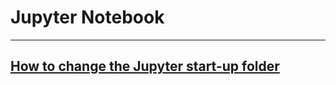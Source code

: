 

# Jupyter Notebook
---


##  [How to change the Jupyter start-up folder](https://stackoverflow.com/questions/35254852/how-to-change-the-jupyter-start-up-folder)

